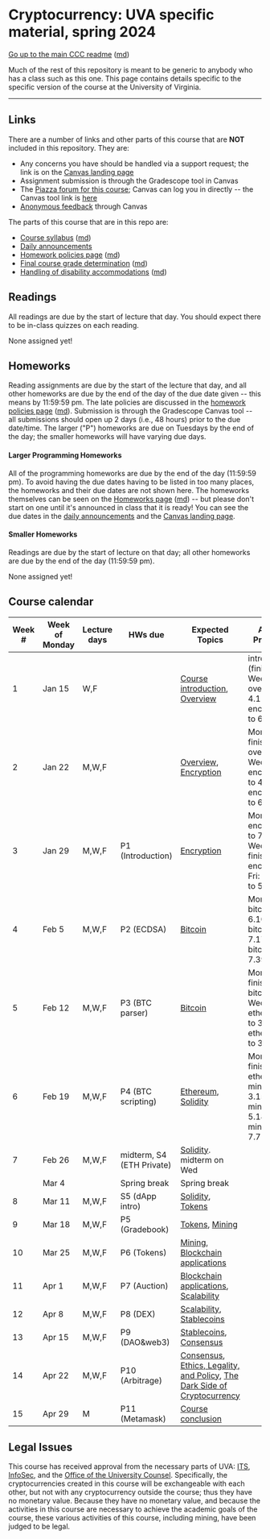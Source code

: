 Cryptocurrency: UVA specific material, spring 2024
==================================================

[Go up to the main CCC readme](../readme.html) ([md](../readme.md))

Much of the rest of this repository is meant to be generic to anybody who has a class such as this one. This page contains details specific to the specific version of the course at the University of Virginia.

------------------------------------------------------------

Links
-----

There are a number of links and other parts of this course that are **NOT** included in this repository.  They are:

- Any concerns you have should be handled via a support request; the link is on the [Canvas landing page][1]
- Assignment submission is through the Gradescope tool in Canvas
- The [Piazza forum for this course](https://piazza.com/class/lrc7nittnzo636); Canvas can log you in directly -- the Canvas tool link is [here](https://canvas.its.virginia.edu/courses/93490/external_tools/21)
- [Anonymous feedback](https://canvas.its.virginia.edu/courses/93490/external_tools/5876) through Canvas


The parts of this course that are in this repo are:

- [Course syllabus](syllabus.html) ([md](syllabus.md))
- [Daily announcements](daily-announcements.html#/)
- [Homework policies page](hw-policies.html) ([md](hw-policies.md))
- [Final course grade determination](grades.html) ([md](grades.md))
- [Handling of disability accommodations](sdac.html) ([md](sdac.md))

Readings
--------

<!-- All scholarly articles (such as from the ACM digital library) can be obtained from free from any UVA wireless network.  Some of them you will *NOT* be able to get it for free from your home Internet provider such as Comcast (unless you live in a UVA dorm, of course) without using a UVA VPN.  -->

All readings are due by the start of lecture that day.  You should expect there to be in-class quizzes on each reading.

None assigned yet!

<!--

  - Due Friday, February 17th: HW S3: Read the [Ethereum whitepaper](https://ethereum.org/en/whitepaper/) ([PDF](https://canvas.its.virginia.edu/courses/72253/files?preview=1043863))
      - You can skip (or quickly browse) the first 3 sub-parts of the ‘History’ section (‘Bitcoin’, ‘Mining’, and ‘Merkle Trees’); also skip the ‘references and further reading’ section at the end; what’s left is 32 pages (of large and widely-spaced text) in the PDF to read
      - Be sure you do ***NOT*** read the [outdated PDF](https://ethereum.org/669c9e2e2027310b6b3cdce6e1c52962/Ethereum_Whitepaper_-_Buterin_2014.pdf), which is what a lot of searches for "ethereum whitepaper pdf" will return
- Due Friday, February 3rd: HW S2: Read the [Bitcoin whitepaper](https://bitcoinwhitepaper.co/) ([PDF](https://bitcoinwhitepaper.co/bitcoin.pdf)) (also in Canvas [here](https://canvas.its.virginia.edu/files/981134/download?download_frd=1))

-->

Homeworks
---------

Reading assignments are due by the start of the lecture that day, and all other homeworks are due by the end of the day of the due date given -- this means by 11:59:59 pm.  The late policies are discussed in the [homework policies page](hw-policies.html) ([md](hw-policies.md)).  Submission is through the Gradescope Canvas tool -- all submissions should open up 2 days (i.e., 48 hours) prior to the due date/time.  The larger ("P") homeworks are due on Tuesdays by the end of the day; the smaller homeworks will have varying due days.


#### Larger Programming Homeworks

All of the programming homeworks are due by the end of the day (11:59:59 pm).  To avoid having the due dates having to be listed in too many places, the homeworks and their due dates are not shown here.  The homeworks themselves can be seen on the [Homeworks page](../hws/index.html) ([md](../hws/index.md)) -- but please don't start on one until it's announced in class that it is ready!  You can see the due dates in the [daily announcements](daily-announcements.html#/) and the [Canvas landing page][1].


#### Smaller Homeworks

Readings are due by the start of lecture on that day; all other homeworks are due by the end of the day (11:59:59 pm).

None assigned yet!

<!--

- Due Tue, 3/14, by midnight: [HW S5: dApp Introduction](../hws/dappintro/index.html) ([md](../hws/dappintro/index.md))
- Due Thu, 3/2, by midnight: [HW S4: Connecting to the Private Ethereum Blockchain](../hws/ethprivate/index.html) ([md](../hws/ethprivate/index.md)); see the [Canvas landing page][1] for the necessary information
- Due Friday, February 17th: HW S3: Read the [Ethereum whitepaper](https://ethereum.org/en/whitepaper/) ([PDF](https://canvas.its.virginia.edu/courses/72253/files?preview=1043863))
    - You can skip (or quickly browse) the first 3 sub-parts of the ‘History’ section (‘Bitcoin’, ‘Mining’, and ‘Merkle Trees’); also skip the ‘references and further reading’ section at the end; what’s left is 32 pages (of large and widely-spaced text) in the PDF to read
    - Be sure you do ***NOT*** read the [outdated PDF](https://ethereum.org/669c9e2e2027310b6b3cdce6e1c52962/Ethereum_Whitepaper_-_Buterin_2014.pdf), which is what a lot of searches for "ethereum whitepaper pdf" will return
- Due Friday, February 3rd: HW S2: Read the [Bitcoin whitepaper](https://bitcoinwhitepaper.co/) ([PDF](https://bitcoinwhitepaper.co/bitcoin.pdf)) (also in Canvas [here](https://canvas.its.virginia.edu/courses/72253/files?preview=981134))
- Due Tuesday, January 24th: HW S1: fill out the Google survey (link on the [Canvas landing page][1]) by the end of the day on Tuesday, Jan 24th

-->


Course calendar
---------------

| Week # | Week of Monday | Lecture days | HWs due | Expected Topics | Actual Progress |
|----|----|----|----|----|----|
| 1  | Jan 15 | W,F   |                     | [Course introduction](../slides/introduction.html#/), [Overview](../slides/overview.html#/) |  introduction (finished); Wed: overview to 4.11; Fri: encryption to 6.13 |
| 2  | Jan 22 | M,W,F |  | [Overview](../slides/overview.html#/), [Encryption](../slides/encryption.html#/) | Mon: finished overview; Wed: encryption to 4.23; Fri: encryption to 6.? |
| 3  | Jan 29 | M,W,F | P1 (Introduction)   | [Encryption](../slides/encryption.html#/) | Mon: encryption to 7.8; Wed: finished encryption; Fri: bitcoin to 5.9 |
| 4  | Feb 5  | M,W,F | P2 (ECDSA)          | [Bitcoin](../slides/bitcoin.html#/) | Mon: bitcoin to 6.10; Wed: bitcoin to 7.17; Fri: bitcoin to 7.39 |
| 5  | Feb 12 | M,W,F | P3 (BTC parser)     | [Bitcoin](../slides/bitcoin.html#/) | Mon: finished bitcoin; Wed: ethereum to 3.19; Fri: ethereum to 3.31 |
| 6  | Feb 19 | M,W,F | P4 (BTC scripting)  | [Ethereum](../slides/ethereum.html#/), [Solidity](../slides/solidity.html#/) | Mon: finished ethereum, mining to 3.15; Wed: mining to 5.18; Fri: mining to 7.7 |
| 7  | Feb 26 | M,W,F | midterm, S4 (ETH Private) | [Solidity](../slides/solidity.html#/). midterm on Wed | |
|    | Mar 4  |       | Spring break        | Spring break | |
| 8  | Mar 11 | M,W,F | S5 (dApp intro)     | [Solidity](../slides/solidity.html#/), [Tokens](../slides/tokens.html#/) | |
| 9  | Mar 18 | M,W,F | P5 (Gradebook)      | [Tokens](../slides/tokens.html#/), [Mining](../slides/mining.html#/) | |
| 10 | Mar 25 | M,W,F | P6 (Tokens)         | [Mining](../slides/mining.html#/), [Blockchain applications](../slides/applications.html#/) | |
| 11 | Apr 1  | M,W,F | P7 (Auction)        | [Blockchain applications](../slides/applications.html#/), [Scalability](../slides/scalability.html#/) | |
| 12 | Apr 8  | M,W,F | P8 (DEX)            | [Scalability](../slides/scalability.html#/), [Stablecoins](../slides/stablecoins.html#/) | |
| 13 | Apr 15 | M,W,F | P9 (DAO&web3)       | [Stablecoins](../slides/stablecoins.html#/), [Consensus](../slides/consensus.html#/) | |
| 14 | Apr 22 | M,W,F | P10 (Arbitrage)     | [Consensus](../slides/consensus.html#/), [Ethics, Legality, and Policy](../slides/ethics-legal-policy.html#/), [The Dark Side of Cryptocurrency](../slides/darkside.html#/) | |
| 15 | Apr 29 | M     | P11 (Metamask)      | [Course conclusion](../slides/conclusion.html#/) | |


## Legal Issues

This course has received approval from the necessary parts of UVA: [ITS](https://virginia.service-now.com/its/), [InfoSec](https://security.virginia.edu/), and the [Office of the University Counsel](https://universitycounsel.virginia.edu/).  Specifically, the cryptocurrencies created in this course will be exchangeable with each other, but not with any cryptocurrency outside the course; thus they have no monetary value.  Because they have no monetary value, and because the activities in this course are necessary to achieve the academic goals of the course, these various activities of this course, including mining, have been judged to be legal.


[1]: https://canvas.its.virginia.edu/courses/93490
